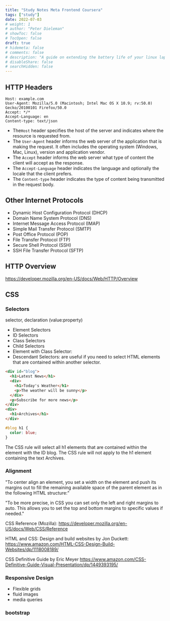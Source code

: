 ```yaml
---
title: "Study Notes Meta Frontend Coursera"
tags: ["study"]
date: 2022-07-03
# weight: 1
# author: "Peter Dieleman"
# showToc: false
# TocOpen: false
draft: true
# hidemeta: false
# comments: false
# description: "A guide on extending the battery life of your linux laptop"
# disableShare: false
# searchHidden: false
---
```


## HTTP Headers

```
Host: example.com​
User-Agent: Mozilla/5.0 (Macintosh; Intel Mac OS X 10.9; rv:50.0) Gecko/20100101 Firefox/50.0
Accept: */*
Accept-Language: en​
Content-type: text/json
```

- The`Host` header specifies the host of the server and indicates where the resource is requested from.
- The `User-Agent` header informs the web server of the application that is making the request. It often includes the operating system (Windows, Mac, Linux), version and application vendor.
- The `Accept` header informs the web server what type of content the client will accept as the response.
- The `Accept-Language` header indicates the language and optionally the locale that the client prefers.
- The `Content-type` header indicates the type of content being transmitted in the request body.

## Other Internet Protocols

- Dynamic Host Configuration Protocol (DHCP)
- Domain Name System Protocol (DNS)
- Internet Message Access Protocol (IMAP)
- Simple Mail Transfer Protocol (SMTP)
- Post Office Protocol (POP)
- File Transfer Protocol (FTP)
- Secure Shell Protocol (SSH)
- SSH File Transfer Protocol (SFTP)

## HTTP Overview

<https://developer.mozilla.org/en-US/docs/Web/HTTP/Overview>

## CSS

### Selectors

selector, declaration (value:property)

- Element Selectors
- ID Selectors
- Class Selectors
- Child Selectors
- Element with Class Selector:
- Descendant Selectors: are useful if you need to select HTML elements that are contained within another selector.

```html
<div id="blog">
  <h1>Latest News</h1>
  <div>
    <h1>Today's Weather</h1>
    <p>The weather will be sunny</p>
  </div>
  <p>Subscribe for more news</p>
</div>
<div>
  <h1>Archives</h1>
</div>
```

```css
#blog h1​ {
  color: blue;
}
```

The CSS rule will select all h1 elements that are contained within the element with the ID blog. The CSS rule will not apply to the h1 element containing the text Archives.

### Alignment

"To center align an element, you set a width on the element and push its margins out to fill the remaining available space of the parent element as in the following HTML structure:"

"To be more precise, in CSS you can set only the left and right margins to auto. This allows you to set the top and bottom margins to specific values if needed."

CSS Reference (Mozilla): <https://developer.mozilla.org/en-US/docs/Web/CSS/Reference>

HTML and CSS: Design and build websites by Jon Duckett: <https://www.amazon.com/HTML-CSS-Design-Build-Websites/dp/1118008189/>

CSS Definitive Guide  by Eric Meyer <https://www.amazon.com/CSS-Definitive-Guide-Visual-Presentation/dp/1449393195/>

### Responsive Design

- Flexible grids
- fluid images
- media queries

### bootstrap

